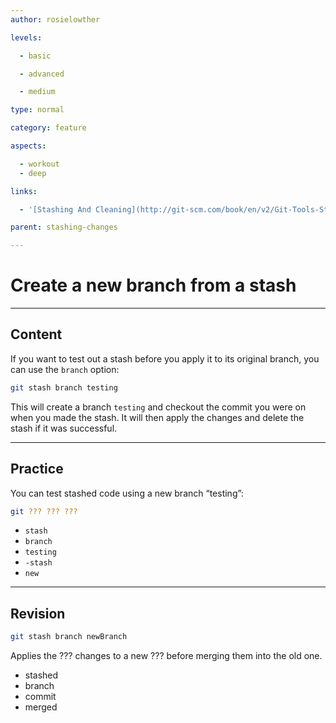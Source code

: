 ```yaml
---
author: rosielowther

levels:

  - basic

  - advanced

  - medium

type: normal

category: feature

aspects:

  - workout
  - deep

links:

  - '[Stashing And Cleaning](http://git-scm.com/book/en/v2/Git-Tools-Stashing-and-Cleaning){documentation}'

parent: stashing-changes

---
```


# Create a new branch from a stash

---
## Content

If you want to test out a stash before you apply it to its original branch, you can use the `branch` option:
```bash
git stash branch testing
```
This will create a branch `testing` and checkout the commit you were on when you made the stash. It will then apply the changes and delete the stash if it was successful.

---
## Practice

You can test stashed code using a new branch “testing”:
```bash
git ??? ??? ???
```

* `stash`
* `branch`
* `testing`
* `-stash`
* `new`

---
## Revision

```bash
git stash branch newBranch
```
Applies the ??? changes to a new ??? before merging them into the old one.

* stashed
* branch
* commit
* merged

 
